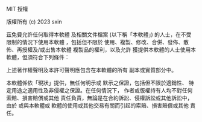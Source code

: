 MIT 授權

版權所有 (c) 2023 sxin

茲免費允許任何取得本軟體
及相關文件檔案 (以下稱「本軟體」) 的人士，在不受限制的情況下使用本軟體
，包括但不限於
使用、複製、修改、合併、發佈、散佈、再授權及/或出售本軟體
複製品的權利，以及允許
獲提供本軟體的人士使用本軟體，但須符合下列條件：

上述著作權聲明及本許可聲明應包含在本軟體的所有
副本或實質部分中。

本軟體係依「現狀」提供，無任何明示或
默示之保證，包括但不限於適銷性、
特定用途之適用性及非侵權之保證。在任何情況下，
作者或版權持有人均不對任何索賠、損害賠償或其他
責任負責，無論是在合約訴訟、侵權訴訟或其他訴訟中，由於
或與本軟體或
軟體的使用或其他交易有關而引起的索賠、損害賠償或其他 責任。